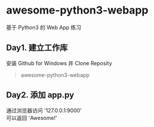 # awesome-python3-webapp
基于 Python3 的 Web App 练习

## Day1. 建立工作库
安装 Github for Windows 并 Clone Reposity
> awesome-python3-webapp

## Day2. 添加 app.py
通过浏览器访问 '127.0.0.1:9000'  
可以返回 'Awesome!'  
